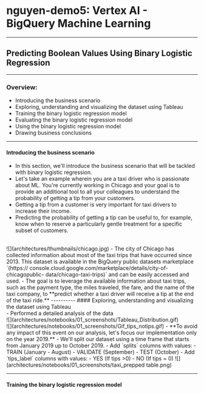 # nguyen-demo5: Vertex AI - BigQuery Machine Learning
---
## Predicting Boolean Values Using Binary Logistic Regression
------------
### Overview:
- Introducing the business scenario
- Exploring, understanding and visualizing the dataset using Tableau
- Training the binary logistic regression model
- Evaluating the binary logistic regression model
- Using the binary logistic regression model
- Drawing business conclusions
----------
#### Introducing the business scenario <br>

- In this section, we'll introduce the business scenario that will be tackled with binary
logistic regression.
- Let's take an example wherein you are a taxi driver who is passionate about ML. You're
currently working in Chicago and your goal is to provide an additional tool to all your
colleagues to understand the probability of getting a tip from your customers.
- Getting a tip from a customer is very important for taxi drivers to increase their income.
- Predicting the probability of getting a tip can be useful to, for example, know when to
reserve a particularly gentle treatment for a specific subset of customers.
<br>
![](architectures/thumbnails/chicago.jpg)
- The city of Chicago has collected information about most of the taxi trips that have occurred
since 2013. This dataset is available in the BigQuery public datasets marketplace `(https://
console.cloud.google.com/marketplace/details/city-of-chicagopublic-
data/chicago-taxi-trips)` and can be easily accessed and used.
- The goal is to leverage the available information about taxi trips, such as the payment
type, the miles traveled, the fare, and the name of the taxi company, to **predict whether a
taxi driver will receive a tip at the end of the taxi ride.**
----------
#### Exploring, understanding and visualizing the dataset using Tableau <br>
- Performed a detailed analysis of the data
<br>
![](architectures/notebooks/01_screenshots/Tableau_Distribution.gif)
<br>
![](architectures/notebooks/01_screenshots/Gif_tips_notips.gif)
- **To avoid any impact of this event on our analysis, let's focus our implementation only on the year 2019.**
- We'll split our dataset using a time frame that starts from January 2019 up to October 2019.
- Add `splits` columns with values:
  - TRAIN (January - August)
  - VALIDATE (September)
  - TEST (October)
- Add `tips_label` columns with values:
   - YES (If tips >0)
   - NO (If tips = 0)
![](architectures/notebooks/01_screenshots/taxi_prepped table.png)

----------
#### Training the binary logistic regression model <br>
